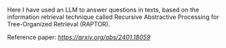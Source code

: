 Here I have used an LLM to answer questions in texts, based on the information retrieval technique called Recursive Abstractive Processing for Tree-Organized Retrieval (RAPTOR).

Reference paper: *https://arxiv.org/abs/2401.18059*

